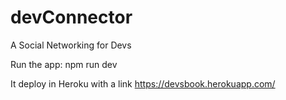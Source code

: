 # devConnector
A Social Networking for Devs

Run the app: npm run dev

It deploy in Heroku with a link https://devsbook.herokuapp.com/ 
